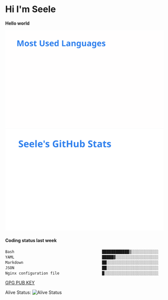 <h1>Hi I'm Seele</h1>

<b>Hello world</b>

<img src='/assets/top-langs.svg' alt="Seele's github langs"> <img src='/assets/stats.svg' alt="Seele's github stats" >

<h4>Coding status last week </h4>

<!--START_SECTION:waka-->

```txt
Bash                                       ████████████▒░░░░░░░░░░░░   49.61 %
YAML                                       █████▓░░░░░░░░░░░░░░░░░░░   23.20 %
Markdown                                   ██░░░░░░░░░░░░░░░░░░░░░░░   08.12 %
JSON                                       ██░░░░░░░░░░░░░░░░░░░░░░░   07.74 %
Nginx configuration file                   █░░░░░░░░░░░░░░░░░░░░░░░░   04.36 %
```

<!--END_SECTION:waka-->

[GPG PUB KEY](https://keys.openpgp.org/vks/v1/by-fingerprint/3FCE91BF5B9666B55B67213C4C57B7824A5B6680)

Alive Status: ![Alive Status](https://hc.dvd.moe/badge/60bc779b-9835-415f-9cb9-15fd9d/ZsLaAAbE.svg)
